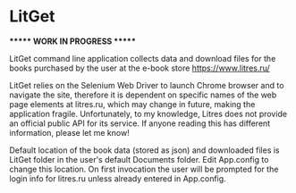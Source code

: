 # LitGet

**\*\*\*\*\* WORK IN PROGRESS \*\*\*\*\***

LitGet command line application collects data and download files for the books purchased by the user at the e-book store https://www.litres.ru/

LitGet relies on the Selenium Web Driver to launch Chrome browser and to navigate the site, therefore it is dependent on specific names of the web page elements at litres.ru, which may change in future, making the application fragile. Unfortunately, to my knowledge, Litres does not provide an official public API for its service. If anyone reading this has different information, please let me know!

Default location of the book data (stored as json) and downloaded files is LitGet folder in the user's default Documents folder. Edit App.config to change this location. On first invocation the user will be prompted for the login info for litres.ru unless already entered in App.config.
